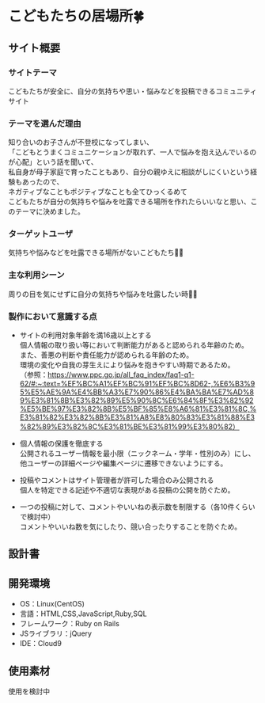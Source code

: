 # こどもたちの居場所🍀

## サイト概要
### サイトテーマ
こどもたちが安全に、自分の気持ちや思い・悩みなどを投稿できるコミュニティサイト


### テーマを選んだ理由
知り合いのお子さんが不登校になってしまい、<br>
「こどもとうまくコミュニケーションが取れず、一人で悩みを抱え込んでいるのが心配」という話を聞いて、<br>
私自身が母子家庭で育ったこともあり、自分の親ゆえに相談がしにくいという経験もあったので、<br>
ネガティブなこともポジティブなことも全てひっくるめて<br>
こどもたちが自分の気持ちや悩みを吐露できる場所を作れたらいいなと思い、このテーマに決めました。


### ターゲットユーザ
気持ちや悩みなどを吐露できる場所がないこどもたち👦🏻


### 主な利用シーン
周りの目を気にせずに自分の気持ちや悩みを吐露したい時🧒🏻


### 製作において意識する点
- サイトの利用対象年齢を満16歳以上とする<br>
個人情報の取り扱い等において判断能力があると認められる年齢のため。<br>
また、善悪の判断や責任能力が認められる年齢のため。<br>
環境の変化や自我の芽生えにより悩みを抱きやすい時期であるため。<br>
（参照：https://www.ppc.go.jp/all_faq_index/faq1-q1-62/#:~:text=%EF%BC%A1%EF%BC%91%EF%BC%8D62-,%E6%B3%95%E5%AE%9A%E4%BB%A3%E7%90%86%E4%BA%BA%E7%AD%89%E3%81%8B%E3%82%89%E5%90%8C%E6%84%8F%E3%82%92%E5%BE%97%E3%82%8B%E5%BF%85%E8%A6%81%E3%81%8C,%E3%81%82%E3%82%8B%E3%81%A8%E8%80%83%E3%81%88%E3%82%89%E3%82%8C%E3%81%BE%E3%81%99%E3%80%82）

- 個人情報の保護を徹底する<br>
公開されるユーザー情報を最小限（ニックネーム・学年・性別のみ）にし、他ユーザーの詳細ページや編集ページに遷移できないようにする。

- 投稿やコメントはサイト管理者が許可した場合のみ公開される<br>
個人を特定できる記述や不適切な表現がある投稿の公開を防ぐため。

- 一つの投稿に対して、コメントやいいねの表示数を制限する（各10件くらいで検討中）<br>
コメントやいいね数を気にしたり、競い合ったりすることを防ぐため。


## 設計書


## 開発環境
- OS：Linux(CentOS)
- 言語：HTML,CSS,JavaScript,Ruby,SQL
- フレームワーク：Ruby on Rails
- JSライブラリ：jQuery
- IDE：Cloud9


## 使用素材
使用を検討中

